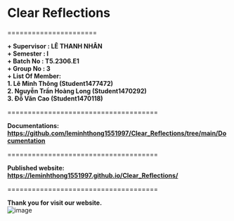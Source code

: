 # Clear Reflections
======================  

**+ Supervisor		: LÊ THANH NHÂN**  
**+ Semester		: I**  
**+ Batch No		: T5.2306.E1**  
**+ Group No		: 3**  
**+ List Of Member:**  
	**1. Lê Minh Thông  		(Student1477472)**  
	**2. Nguyễn Trần Hoàng Long	(Student1470292)**  
	**3. Đỗ Văn Cao 		(Student1470118)**  

=====================================

**Documentations: https://github.com/leminhthong1551997/Clear_Reflections/tree/main/Documentation**  

=====================================

**Published website: https://leminhthong1551997.github.io/Clear_Reflections/**  

=====================================

**Thank you for visit our website.**  
![image](https://github.com/leminhthong1551997/Clear_Reflections/assets/116416757/046e82ae-f55d-4815-9004-4cf0d06378bf)
